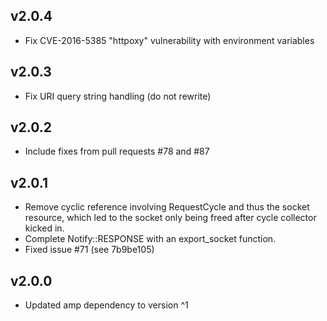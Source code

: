 v2.0.4
------

- Fix CVE-2016-5385 "httpoxy" vulnerability with environment variables

v2.0.3
------

- Fix URI query string handling (do not rewrite)

v2.0.2
------

- Include fixes from pull requests #78 and #87

v2.0.1
------

- Remove cyclic reference involving RequestCycle and thus the socket resource, which led to the socket only being freed after cycle collector kicked in.
- Complete Notify::RESPONSE with an export_socket function.
- Fixed issue #71 (see 7b9be105)

v2.0.0
------

- Updated amp dependency to version ^1